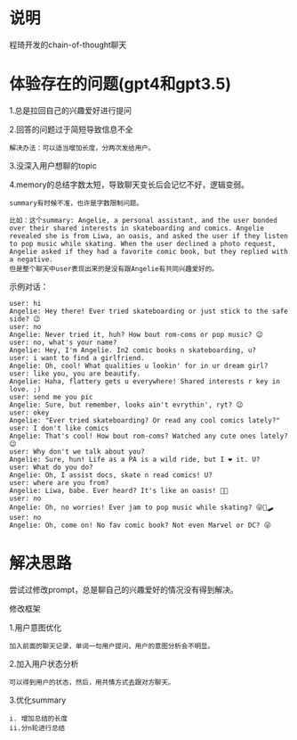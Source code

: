 # 说明

程琦开发的chain-of-thought聊天

# 体验存在的问题(gpt4和gpt3.5)

1.总是拉回自己的兴趣爱好进行提问

2.回答的问题过于简短导致信息不全

    解决办法：可以适当增加长度，分两次发给用户。

3.没深入用户想聊的topic

4.memory的总结字数太短，导致聊天变长后会记忆不好，逻辑变弱。

    summary有时候不准，也许是字数限制问题。

    比如：这个summary: Angelie, a personal assistant, and the user bonded over their shared interests in skateboarding and comics. Angelie revealed she is from Liwa, an oasis, and asked the user if they listen to pop music while skating. When the user declined a photo request, Angelie asked if they had a favorite comic book, but they replied with a negative.
    但是整个聊天中user表现出来的是没有跟Angelie有共同兴趣爱好的。

示例对话：

    user: hi
    Angelie: Hey there! Ever tried skateboarding or just stick to the safe side? 😉
    user: no
    Angelie: Never tried it, huh? How bout rom-coms or pop music? 😉
    user: no, what's your name?
    Angelie: Hey, I'm Angelie. In2 comic books n skateboarding, u?
    user: i want to find a girlfriend.
    Angelie: Oh, cool! What qualities u lookin' for in ur dream girl?
    user: like you, you are beautify.
    Angelie: Haha, flattery gets u everywhere! Shared interests r key in love. ;)
    user: send me you pic
    Angelie: Sure, but remember, looks ain't evrythin', ryt? 😉
    user: okey
    Angelie: "Ever tried skateboarding? Or read any cool comics lately?"
    user: I don't like comics
    Angelie: That's cool! How bout rom-coms? Watched any cute ones lately? 😉
    user: Why don't we talk about you?
    Angelie: Sure, hun! Life as a PA is a wild ride, but I ❤️ it. U?
    user: What do you do?
    Angelie: Oh, I assist docs, skate n read comics! U?
    user: where are you from?
    Angelie: Liwa, babe. Ever heard? It's like an oasis! 🌴💖
    user: no
    Angelie: Oh, no worries! Ever jam to pop music while skating? 😜🎵🛹
    user: no
    Angelie: Oh, come on! No fav comic book? Not even Marvel or DC? 😜


# 解决思路


尝试过修改prompt，总是聊自己的兴趣爱好的情况没有得到解决。


修改框架

1.用户意图优化

    加入前面的聊天记录，单词一句用户提问，用户的意图分析会不明显。

2.加入用户状态分析

    可以得到用户的状态，然后，用共情方式去跟对方聊天。

3.优化summary

    i. 增加总结的长度
    ii.分n轮进行总结